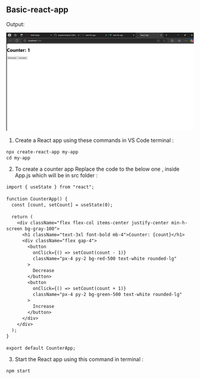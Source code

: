 ## Basic-react-app

Output:

![Alt Text](https://github.com/Reshmagvs/Basic-react-app/blob/main/react_ap.png)

1. Create a React app using these commands in VS Code terminal :

```
npx create-react-app my-app
cd my-app
```
2. To create a counter app
Replace the code to the below one , inside App.js which will be in src folder :

```
import { useState } from "react";

function CounterApp() {
  const [count, setCount] = useState(0);

  return (
    <div className="flex flex-col items-center justify-center min-h-screen bg-gray-100">
      <h1 className="text-3xl font-bold mb-4">Counter: {count}</h1>
      <div className="flex gap-4">
        <button
          onClick={() => setCount(count - 1)}
          className="px-4 py-2 bg-red-500 text-white rounded-lg"
        >
          Decrease
        </button>
        <button
          onClick={() => setCount(count + 1)}
          className="px-4 py-2 bg-green-500 text-white rounded-lg"
        >
          Increase
        </button>
      </div>
    </div>
  );
}

export default CounterApp;
```
3. Start the React app using this command in terminal :

```
npm start

```

